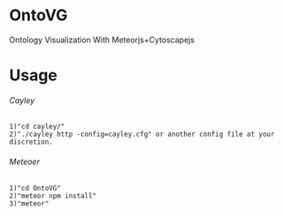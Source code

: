 # OntoVG
Ontology Visualization With Meteorjs+Cytoscapejs

# Usage
###### Cayley
    1)"cd cayley/"
    2)"./cayley http -config=cayley.cfg" or another config file at your discretion.
    
###### Meteoer
    1)"cd OntoVG"
    2)"meteor npm install"
    3)"meteor"

